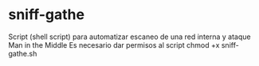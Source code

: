 # sniff-gathe
Script (shell script) para automatizar escaneo de una red interna y ataque Man in the Middle
Es necesario dar permisos al script chmod +x sniff-gathe.sh 
